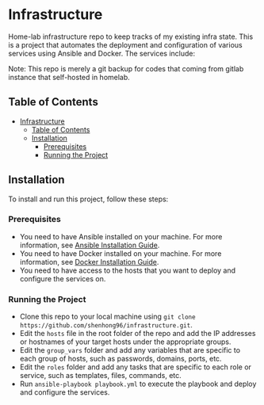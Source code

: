 # Infrastructure
Home-lab infrastructure repo to keep tracks of my existing infra state. 
This is a project that automates the deployment and configuration of various services using Ansible and Docker. The services include:

Note: This repo is merely a git backup for codes that coming from gitlab instance that self-hosted in homelab.

## Table of Contents

- [Infrastructure](#infrastructure)
  - [Table of Contents](#table-of-contents)
  - [Installation](#installation)
    - [Prerequisites](#prerequisites)
    - [Running the Project](#running-the-project)

## Installation

To install and run this project, follow these steps:

### Prerequisites

- You need to have Ansible installed on your machine. For more information, see [Ansible Installation Guide](https://docs.ansible.com/ansible/latest/installation_guide/intro_installation.html).
- You need to have Docker installed on your machine. For more information, see [Docker Installation Guide](https://docs.docker.com/engine/install/).
- You need to have access to the hosts that you want to deploy and configure the services on.

### Running the Project

- Clone this repo to your local machine using `git clone https://github.com/shenhong96/infrastructure.git`.
- Edit the `hosts` file in the root folder of the repo and add the IP addresses or hostnames of your target hosts under the appropriate groups.
- Edit the `group_vars` folder and add any variables that are specific to each group of hosts, such as passwords, domains, ports, etc.
- Edit the `roles` folder and add any tasks that are specific to each role or service, such as templates, files, commands, etc.
- Run `ansible-playbook playbook.yml` to execute the playbook and deploy and configure the services.
